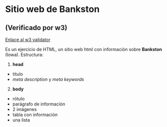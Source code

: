 # Sitio web de Bankston
## (Verificado por w3)
[Enlace al w3 validator](https://validator.w3.org/)

Es un ejercicio de HTML, un sitio web html con información sobre **Bankston** (Iowa). Estructura:


1. **head**
  + titulo
  + *meta description* y *meta keywords*

2. **body**
  + rótulo
  + parágrafo de información
  + 2 imágenes
  + tabla con información
  + una lista

